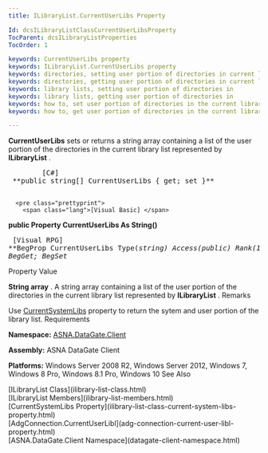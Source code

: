 ```yaml
---
title: ILibraryList.CurrentUserLibs Property

Id: dcsILibraryListClassCurrentUserLibsProperty
TocParent: dcsILibraryListProperties
TocOrder: 1

keywords: CurrentUserLibs property
keywords: ILibraryList.CurrentUserLibs property
keywords: directories, setting user portion of directories in current library list
keywords: directories, getting user portion of directories in current library list
keywords: library lists, setting user portion of directories in
keywords: library lists, getting user portion of directories in
keywords: how to, set user portion of directories in the current library list
keywords: how to, get user portion of directories in the current library list

---
```


**CurrentUserLibs** sets or returns a string array containing a list of the user portion of the directories in the current library list represented by **ILibraryList** . 
<pre class="prettyprint">
        <span class="lang">[C#]</span>
 **public string[] CurrentUserLibs { get; set }** 
      </pre>
      <pre class="prettyprint">
        <span class="lang">[Visual Basic] </span>
 **public Property CurrentUserLibs As String()** 
      </pre>
      <pre class="prettyprint">
        <span class="lang">[Visual RPG]</span>
 **BegProp CurrentUserLibs Type(*string) Access(*public) Rank(1)
   BegGet;  BegSet** 
      </pre>

Property Value

**String array** . A string array containing a list of the user portion of the directories in the current library list represented by **ILibraryList** .
Remarks

Use [CurrentSystemLibs](ilibrary-list-class-current-system-libs-property.html) property to return the sytem and user portion of the library list.
Requirements

**Namespace:** [ASNA.DataGate.Client](datagate-client-namespace.html) 

**Assembly:** ASNA DataGate Client

**Platforms:** Windows Server 2008 R2, Windows Server 2012, Windows 7, Windows 8 Pro, Windows 8.1 Pro, Windows 10
See Also

<dl />
      [ILibraryList Class](ilibrary-list-class.html)
      <br />
      [ILibraryList Members](ilibrary-list-members.html)
      <br />
      [CurrentSystemLibs 
					Property](ilibrary-list-class-current-system-libs-property.html)
      <br />
      [AdgConnection.CurrentUserLibl](adg-connection-current-user-libl-property.html)
      <br />
      [ASNA.DataGate.Client Namespace](datagate-client-namespace.html)

